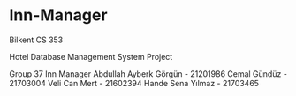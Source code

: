 # Inn-Manager

Bilkent CS 353 

Hotel Database Management System Project

Group 37
Inn Manager
Abdullah Ayberk Görgün - 21201986
Cemal Gündüz - 21703004
Veli Can Mert - 21602394
Hande Sena Yılmaz - 21703465
